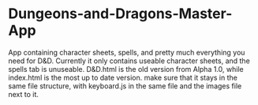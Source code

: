# Dungeons-and-Dragons-Master-App

App containing character sheets, spells, and pretty much everything you need for D&D.
Currently it only contains useable character sheets, and the spells tab is unuseable.
D&D.html is the old version from Alpha 1.0, while index.html is the most up to date version.
make sure that it stays in the same file structure, with keyboard.js in the same file and the images file next to it.
